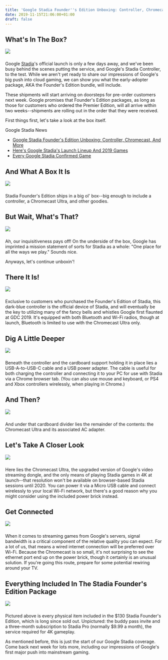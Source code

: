 ```yaml
---
title: 'Google Stadia Founder''s Edition Unboxing: Controller, Chromecast, And More'
date: 2019-11-15T21:06:00+01:00
draft: false
---
```


What's In The Box?
------------------

![](https://gamespot1.cbsistatic.com/uploads/scale_large/1406/14063904/3604696-5471298520-35405.jpg)  

### 

Google [Stadia](https://www.gamespot.com/stadia/)'s official launch is only a few days away, and we've been busy behind the scenes putting the service, and Google's Stadia Controller, to the test. While we aren't yet ready to share our impressions of Google's big push into cloud gaming, we can show you what the early-adopter package, AKA the Founder's Edition bundle, will include.

These shipments will start arriving on doorsteps for pre-order customers next week. Google promises that Founder's Edition packages, as long as those for customers who ordered the Premier Edition, will all arrive within two weeks--shipments are rolling out in the order that they were received.

First things first, let's take a look at the box itself.

Google Stadia News

*   [Google Stadia Founder's Edition Unboxing: Controller, Chromecast, And More](https://www.gamespot.com/gallery/google-stadia-founders-edition-unboxing-controller/2900-3196/)
*   [Here's Google Stadia's Launch Lineup And 2019 Games](https://www.gamespot.com/articles/google-stadia-heres-what-you-can-get-at-launch-and/1100-6471349/)
*   [Every Google Stadia Confirmed Game](https://www.gamespot.com/gallery/google-stadia-games-launch-day-lineup-and-all-conf/2900-2828/)

  

And What A Box It Is
--------------------

![](https://gamespot1.cbsistatic.com/uploads/scale_large/1406/14063904/3604697-01_box.jpg)  

### 

Stadia Founder's Edition ships in a big ol' box--big enough to include a controller, a Chromecast Ultra, and other goodies.

  

But Wait, What's That?
----------------------

![](https://gamespot1.cbsistatic.com/uploads/scale_large/1406/14063904/3604698-02_oneplace.jpg)  

### 

Ah, our inquisitiveness pays off! On the underside of the box, Google has imprinted a mission statement of sorts for Stadia as a whole: "One place for all the ways we play." Sounds nice.

Anyways, let's continue unboxin'!

  

There It Is!
------------

![](https://gamespot1.cbsistatic.com/uploads/scale_large/1406/14063904/3604699-03_controller.jpg)  

### 

Exclusive to customers who purchased the Founder's Edition of Stadia, this dark-blue controller is the official device of Stadia, and will eventually be the key to utilizing many of the fancy bells and whistles Google first flaunted at GDC 2019. It's equipped with both Bluetooth and Wi-Fi radios, though at launch, Bluetooth is limited to use with the Chromecast Ultra only.

  

Dig A Little Deeper
-------------------

![](https://gamespot1.cbsistatic.com/uploads/scale_large/1406/14063904/3604700-04_accessories.jpg)  

### 

Beneath the controller and the cardboard support holding it in place lies a USB-A-to-USB-C cable and a USB power adapter. The cable is useful for both charging the controller and connecting it to your PC for use with Stadia via a Chrome browser tab. (You can also use mouse and keyboard, or PS4 and Xbox controllers wirelessly, when playing in Chrome.)

  

And Then?
---------

![](https://gamespot1.cbsistatic.com/uploads/scale_large/1406/14063904/3604701-05_chromecast.jpg)  

### 

And under that cardboard divider lies the remainder of the contents: the Chromecast Ultra and its associated AC adapter.

  

Let's Take A Closer Look
------------------------

![](https://gamespot1.cbsistatic.com/uploads/scale_large/1406/14063904/3604702-06_chromecast.jpg)  

### 

Here lies the Chromecast Ultra, the upgraded version of Google's video streaming dongle, and the only means of playing Stadia games in 4K at launch--that resolution won't be available on browser-based Stadia sessions until 2020. You can power it via a Micro USB cable and connect wirelessly to your local Wi-Fi network, but there's a good reason why you might consider using the included power brick instead.

  

Get Connected
-------------

![](https://gamespot1.cbsistatic.com/uploads/scale_large/1406/14063904/3604703-07_powerethernet.jpg)  

### 

When it comes to streaming games from Google's servers, signal bandwidth is a critical component of the relative quality you can expect. For a lot of us, that means a wired internet connection will be preferred over Wi-Fi. Because the Chromecast is so small, it's not surprising to see the ethernet port end up on the power brick, though it certainly is an unusual solution. If you're going this route, prepare for some potential rewiring around your TV.

  

Everything Included In The Stadia Founder's Edition Package
-----------------------------------------------------------

![](https://gamespot1.cbsistatic.com/uploads/scale_large/1406/14063904/3604704-08_everything.jpg)  

### 

Pictured above is every physical item included in the $130 Stadia Founder's Edition, which is long since sold out. Unpictured: the buddy pass invite and a three-month subscription to Stadia Pro (normally $9.99 a month), the service required for 4K gameplay.

As mentioned before, this is just the start of our Google Stadia coverage. Come back next week for lots more, including our impressions of Google's first major push into mainstream gaming.
